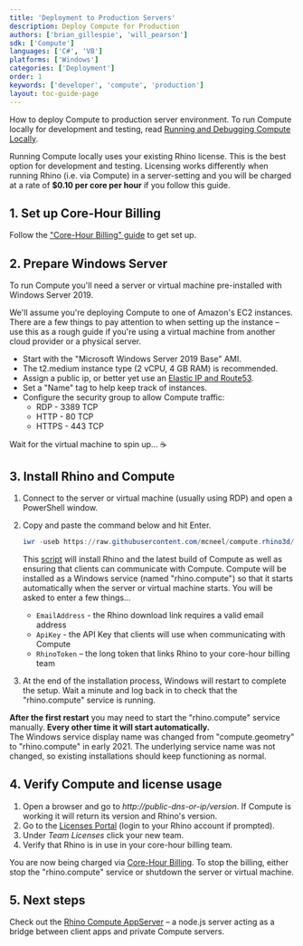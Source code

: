 ```yaml
---
title: 'Deployment to Production Servers'
description: Deploy Compute for Production
authors: ['brian_gillespie', 'will_pearson']
sdk: ['Compute']
languages: ['C#', 'VB']
platforms: ['Windows']
categories: ['Deployment']
order: 1
keywords: ['developer', 'compute', 'production']
layout: toc-guide-page
---
```


How to deploy Compute to production server environment. To run Compute locally for development and testing, read [Running and Debugging Compute Locally](../development).

<div class="alert alert-info" role="alert">
Running Compute locally uses your existing Rhino license. This is the best option for development and testing. Licensing works differently when running Rhino (i.e. via Compute) in a server-setting and you will be charged at a rate of <strong>$0.10 per core per hour</strong> if you follow this guide. 
</div>

## 1. Set up Core-Hour Billing

Follow the ["Core-Hour Billing" guide](../core-hour-billing) to get set up.

## 2. Prepare Windows Server

To run Compute you'll need a server or virtual machine pre-installed with Windows Server 2019.

We'll assume you're deploying Compute to one of Amazon's EC2 instances. There are a few things to pay attention to when setting up the instance – use this as a rough guide if you're using a virtual machine from another cloud provider or a physical server.

* Start with the "Microsoft Windows Server 2019 Base" AMI.
* The t2.medium instance type (2 vCPU, 4 GB RAM) is recommended.
* Assign a public ip, or better yet use an [Elastic IP and Route53](https://docs.aws.amazon.com/Route53/latest/DeveloperGuide/routing-to-ec2-instance.html).
* Set a "Name" tag to help keep track of instances.
* Configure the security group to allow Compute traffic:
    * RDP - 3389 TCP
    * HTTP - 80 TCP
    * HTTPS - 443 TCP

Wait for the virtual machine to spin up... ☕️

## 3. Install Rhino and Compute

1. Connect to the server or virtual machine (usually using RDP) and open a PowerShell window.
2. Copy and paste the command below and hit Enter.

    ```powershell
    iwr -useb https://raw.githubusercontent.com/mcneel/compute.rhino3d/master/script/bootstrap-server.ps1 -outfile bootstrap.ps1; .\bootstrap.ps1 -install
    ```

    This [script](https://github.com/mcneel/compute.rhino3d/blob/master/script/bootstrap-server.ps1) will install Rhino and the latest build of Compute as well as ensuring that clients can communicate with Compute. Compute will be installed as a Windows service (named "rhino.compute") so that it starts automatically when the server or virtual machine starts. You will be asked to enter a few things...
    * `EmailAddress` - the Rhino download link requires a valid email address
    * `ApiKey` - the API Key that clients will use when communicating with Compute
    * `RhinoToken` – the long token that links Rhino to your core-hour billing team

4. At the end of the installation process, Windows will restart to complete the setup. Wait a minute and log back in to check that the "rhino.compute" service is running.

<!-- Compute won't start the first time because the .NET 4.8 install needs to finish up -->
<!-- TODO: check if we can install the service with "delayed" start to make this work better -->
<div class="alert alert-warning" role="alert">
<strong>After the first restart</strong> you may need to start the "rhino.compute" service manually. <strong>Every other time it will start automatically.</strong>
</div>

<div class="alert alert-info" role="alert">
The Windows service display name was changed from "compute.geometry" to "rhino.compute" in early 2021. The underlying service name was not changed, so existing installations should keep functioning as normal.
</div>

## 4. Verify Compute and license usage

1. Open a browser and go to _http://public-dns-or-ip/version_. If Compute is working it will return its version and Rhino's version.
1. Go to the [Licenses Portal](https://www.rhino3d.com/licenses?_forceEmpty=true) (login to your Rhino account if prompted).
1. Under _Team Licenses_ click your new team.
1. Verify that Rhino is in use in your core-hour billing team.

<div class="alert alert-info" role="alert">
You are now being charged via <a href="../core-hour-billing" class="alert-link">Core-Hour Billing</a>. To stop the billing, either stop the "rhino.compute" service or shutdown the server or virtual machine.
</div>

## 5. Next steps

Check out the [Rhino Compute AppServer](https://github.com/mcneel/compute.rhino3d.appserver) – a node.js server acting as a bridge between client apps and private Compute servers.
